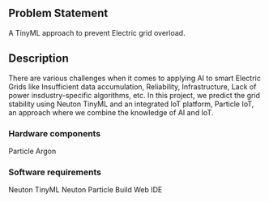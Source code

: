 ## Problem Statement
A TinyML approach to prevent Electric grid overload.

## Description
There are various challenges when it comes to applying AI to smart Electric Grids like Insufficient data accumulation, Reliability, Infrastructure, Lack of power insdustry-specific algorithms, etc. In this project, we predict the grid stability using Neuton TinyML and an integrated IoT platform, Particle IoT, an approach where we combine the knowledge of AI and IoT. 
### Hardware components
Particle Argon
### Software requirements
Neuton TinyML Neuton
Particle Build Web IDE


